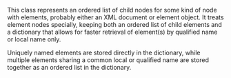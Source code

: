 This class represents an ordered list of child nodes for some kind of node with elements, probably either an XML document or element object. It treats element nodes specially, keeping both an ordered list of child elements and a dictionary that allows for faster retrieval of element(s) by qualified name or local name only.

Uniquely named elements are stored directly in the dictionary, while multiple elements sharing a common local or qualified name are stored together as an ordered list in the dictionary.